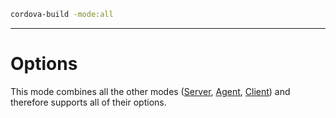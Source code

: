 ```sh
cordova-build -mode:all
```
---
# Options
This mode combines all the other modes ([Server](Server), [Agent](Agent), [Client](Client)) and therefore supports all of their options.